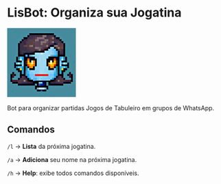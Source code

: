 # LisBot: Organiza sua Jogatina

![lisbot.png](lisbot.png)

Bot para organizar partidas Jogos de Tabuleiro em grupos de WhatsApp.

## Comandos

`/l` → **Lista** da próxima jogatina.

`/a` → **Adiciona** seu nome na próxima jogatina.

`/h` → **Help**: exibe todos comandos disponíveis.